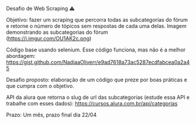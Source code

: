Desafio de Web Scraping :warning: 

Objetivo: fazer um scraping que percorra todas as subcategorias do fórum e retorne o número de tópicos sem respostas de cada uma delas. Imagem demonstrando as subcategorias do fórum (https://i.imgur.com/OU1AK2c.png)

Código base usando selenium. Esse código funciona, mas não é a melhor abordagem: https://gist.github.com/NadiaaOliverr/e9ad7618a73ac5287ecdfabcea0a2a45

Desafio proposto: elaboração de um código que preze por boas práticas e que cumpra com o objetivo. 

API da alura que retorna o slug de url das subcategorias (estude essa API e trabalhe com esses dados):  https://cursos.alura.com.br/api/categorias

Prazo: Um mês, prazo final dia 22/04
